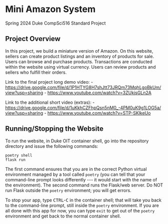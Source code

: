 # Mini Amazon System

Spring 2024 Duke CompSci516 Standard Project

## Project Overview

In this project, we build a miniature version of Amazon. On this website, sellers can create product listings and an inventory of products for sale. Users can browse and purchase products. Transactions are conducted within the website using virtual currency. Users can review products and sellers who fulfill their orders.

Link to the final project long demo video: - https://drive.google.com/file/d/1P1HTYG8H7shJtt73JRQm73MqhLgoBkUm/view?usp=sharing - https://www.youtube.com/watch?v=3ZUkjsGLn2A

Link to the additional short video (extras): - https://drive.google.com/file/d/1uKkhCZFhpQsn5nM0_-4PM0uK9g1LOG5a/view?usp=sharing - https://www.youtube.com/watch?v=STP-SKlkeUo

## Running/Stopping the Website

To run the website, in Duke OIT container shell, go into the repository
directory and issue the following commands:

```
poetry shell
flask run
```

The first command ensures that you are in the correct Python virtual
environment managed by a tool called `poetry` (you can tell that your
command-line prompt looks differently --- it would start with the name
of the environment). The second command runs the Flask/web server.
Do NOT run Flask outside the `poetry` environment; you will get
errors.

To stop your app, type <kbd>CTRL</kbd>-<kbd>C</kbd> in the container
shell; that will take you back to the command-line prompt, still
inside the `poetry` environment. If you are all done with this app for
now, you can type `exit` to get out of the `poetry` environment and
get back to the normal container shell.
